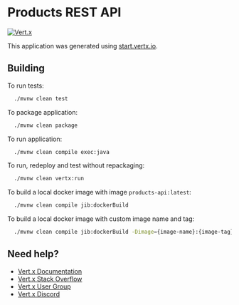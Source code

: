 # Products REST API

[![Vert.x](https://img.shields.io/badge/vert.x-5.0.4-purple.svg)](https://vertx.io)

This application was generated using [start.vertx.io](http://start.vertx.io).

## Building

To run tests:
```bash
  ./mvnw clean test
```

To package application:
```bash
  ./mvnw clean package
```

To run application:
```bash
  ./mvnw clean compile exec:java
```

To run, redeploy and test without repackaging:
```bash
  ./mvnw clean vertx:run
```

To build a local docker image with image `products-api:latest`:
```bash
  ./mvnw clean compile jib:dockerBuild
```

To build a local docker image with custom image name and tag:
```bash
  ./mvnw clean compile jib:dockerBuild -Dimage={image-name}:{image-tag}
```

## Need help?

* [Vert.x Documentation](https://vertx.io/docs/)
* [Vert.x Stack Overflow](https://stackoverflow.com/questions/tagged/vert.x?sort=newest&pageSize=15)
* [Vert.x User Group](https://groups.google.com/forum/?fromgroups#!forum/vertx)
* [Vert.x Discord](https://discord.gg/6ry7aqPWXy)
